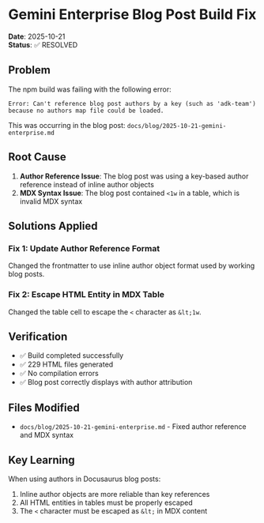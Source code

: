 # Gemini Enterprise Blog Post Build Fix

**Date**: 2025-10-21  
**Status**: ✅ RESOLVED

## Problem

The npm build was failing with the following error:

```
Error: Can't reference blog post authors by a key (such as 'adk-team') because no authors map file could be loaded.
```

This was occurring in the blog post: `docs/blog/2025-10-21-gemini-enterprise.md`

## Root Cause

1. **Author Reference Issue**: The blog post was using a key-based author reference instead of inline author objects
2. **MDX Syntax Issue**: The blog post contained `<1w` in a table, which is invalid MDX syntax

## Solutions Applied

### Fix 1: Update Author Reference Format

Changed the frontmatter to use inline author object format used by working blog posts.

### Fix 2: Escape HTML Entity in MDX Table

Changed the table cell to escape the `<` character as `&lt;1w`.

## Verification

- ✅ Build completed successfully
- ✅ 229 HTML files generated
- ✅ No compilation errors
- ✅ Blog post correctly displays with author attribution

## Files Modified

- `docs/blog/2025-10-21-gemini-enterprise.md` - Fixed author reference and MDX syntax

## Key Learning

When using authors in Docusaurus blog posts:
1. Inline author objects are more reliable than key references
2. All HTML entities in tables must be properly escaped
3. The `<` character must be escaped as `&lt;` in MDX content
